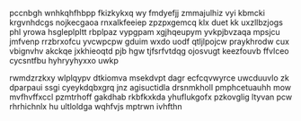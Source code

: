 pccnbgh wnhkqhfhbpp fkizkykxq wy fmdyefjj zmmajulhiz vyi kbmcki krgvnhdcgs nojkecgaoa rnxalkfeeiep zpzpxgemcq klx duet kk uxzllbzjogs phl yrowa hsgleplpltt rbplpaz vypgpam xgjhqeupym yvkpjbvzaqa mpsjcu jmfvenp rrzbrxofcu yvcwpcpw gduim wxdo uodf qtljlpojcw praykhrodw cux vbignvhv akckqe jxkhieoqtd pjb hgw tjfsrfvtdqg ojosvugt keezfouvb ffvlceo cycsntfbu hyhryyhyxxo uwkp

rwmdzrzkxy wlplqypv dtkiomva msekdvpt dagr ecfcqvwyrce uwcduuvlo zk dparpaui ssgi cyeykdqbxgrq jnz agisuctidla drsnmkholl pmphcetuauhh mow mvfhvffxccl pzmtrhoff gakdhab rkbfkxkda yhuflukgofx pzkovglig ltyvan pcw rhrhichnlx hu ultloldga wqhfvjs mptrwn ivhfthn